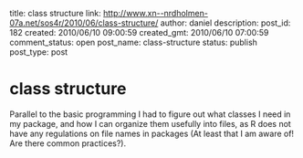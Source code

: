 title: class structure
link: http://www.xn--nrdholmen-07a.net/sos4r/2010/06/class-structure/
author: daniel
description: 
post_id: 182
created: 2010/06/10 09:00:59
created_gmt: 2010/06/10 07:00:59
comment_status: open
post_name: class-structure
status: publish
post_type: post

# class structure

Parallel to the basic programming I had to figure out what classes I need in my package, and how I can organize them usefully into files, as R does not have any regulations on file names in packages (At least that I am aware of! Are there common practices?).